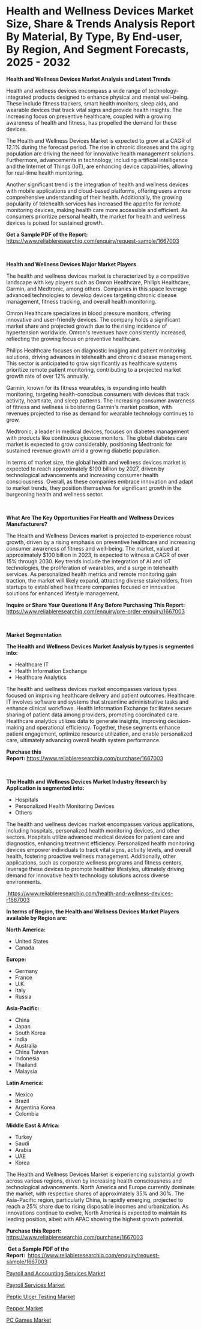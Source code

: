 <p><h1>Health and Wellness Devices Market Size, Share & Trends Analysis Report By Material, By Type, By End-user, By Region, And Segment Forecasts, 2025 - 2032</h1></p><p><strong>Health and Wellness Devices Market Analysis and Latest Trends</strong></p>
<p><p>Health and wellness devices encompass a wide range of technology-integrated products designed to enhance physical and mental well-being. These include fitness trackers, smart health monitors, sleep aids, and wearable devices that track vital signs and provide health insights. The increasing focus on preventive healthcare, coupled with a growing awareness of health and fitness, has propelled the demand for these devices.</p><p>The Health and Wellness Devices Market is expected to grow at a CAGR of 12.1% during the forecast period. The rise in chronic diseases and the aging population are driving the need for innovative health management solutions. Furthermore, advancements in technology, including artificial intelligence and the Internet of Things (IoT), are enhancing device capabilities, allowing for real-time health monitoring. </p><p>Another significant trend is the integration of health and wellness devices with mobile applications and cloud-based platforms, offering users a more comprehensive understanding of their health. Additionally, the growing popularity of telehealth services has increased the appetite for remote monitoring devices, making health care more accessible and efficient. As consumers prioritize personal health, the market for health and wellness devices is poised for sustained growth.</p></p>
<p><strong>Get a Sample PDF of the Report:&nbsp;</strong> <a href="https://www.reliableresearchiq.com/enquiry/request-sample/1667003?utm_campaign=1082&utm_medium=2&utm_source=Github&utm_content=ia&utm_term=06032025&utm_id=health-and-wellness-devices">https://www.reliableresearchiq.com/enquiry/request-sample/1667003</a></p>
<p>&nbsp;</p>
<p><strong>Health and Wellness Devices Major Market Players</strong></p>
<p><p>The health and wellness devices market is characterized by a competitive landscape with key players such as Omron Healthcare, Philips Healthcare, Garmin, and Medtronic, among others. Companies in this space leverage advanced technologies to develop devices targeting chronic disease management, fitness tracking, and overall health monitoring.</p><p>Omron Healthcare specializes in blood pressure monitors, offering innovative and user-friendly devices. The company holds a significant market share and projected growth due to the rising incidence of hypertension worldwide. Omron's revenues have consistently increased, reflecting the growing focus on preventive healthcare.</p><p>Philips Healthcare focuses on diagnostic imaging and patient monitoring solutions, driving advances in telehealth and chronic disease management. This sector is anticipated to grow significantly as healthcare systems prioritize remote patient monitoring, contributing to a projected market growth rate of over 12% annually.</p><p>Garmin, known for its fitness wearables, is expanding into health monitoring, targeting health-conscious consumers with devices that track activity, heart rate, and sleep patterns. The increasing consumer awareness of fitness and wellness is bolstering Garmin's market position, with revenues projected to rise as demand for wearable technology continues to grow.</p><p>Medtronic, a leader in medical devices, focuses on diabetes management with products like continuous glucose monitors. The global diabetes care market is expected to grow considerably, positioning Medtronic for sustained revenue growth amid a growing diabetic population.</p><p>In terms of market size, the global health and wellness devices market is expected to reach approximately $100 billion by 2027, driven by technological advancements and increasing consumer health consciousness. Overall, as these companies embrace innovation and adapt to market trends, they position themselves for significant growth in the burgeoning health and wellness sector.</p></p>
<p>&nbsp;</p>
<p><strong>What Are The Key Opportunities For Health and Wellness Devices Manufacturers?</strong></p>
<p><p>The Health and Wellness Devices market is projected to experience robust growth, driven by a rising emphasis on preventive healthcare and increasing consumer awareness of fitness and well-being. The market, valued at approximately $100 billion in 2023, is expected to witness a CAGR of over 15% through 2030. Key trends include the integration of AI and IoT technologies, the proliferation of wearables, and a surge in telehealth services. As personalized health metrics and remote monitoring gain traction, the market will likely expand, attracting diverse stakeholders, from startups to established healthcare companies focused on innovative solutions for enhanced lifestyle management.</p></p>
<p><strong>Inquire or Share Your Questions If Any Before Purchasing This Report:</strong> <a href="https://www.reliableresearchiq.com/enquiry/pre-order-enquiry/1667003?utm_campaign=1082&utm_medium=2&utm_source=Github&utm_content=ia&utm_term=06032025&utm_id=health-and-wellness-devices">https://www.reliableresearchiq.com/enquiry/pre-order-enquiry/1667003</a></p>
<p>&nbsp;</p>
<p><strong>Market Segmentation</strong></p>
<p><strong>The Health and Wellness Devices Market Analysis by types is segmented into:</strong></p>
<p><ul><li>Healthcare IT</li><li>Health Information Exchange</li><li>Healthcare Analytics</li></ul></p>
<p><p>The health and wellness devices market encompasses various types focused on improving healthcare delivery and patient outcomes. Healthcare IT involves software and systems that streamline administrative tasks and enhance clinical workflows. Health Information Exchange facilitates secure sharing of patient data among providers, promoting coordinated care. Healthcare analytics utilizes data to generate insights, improving decision-making and operational efficiency. Together, these segments enhance patient engagement, optimize resource utilization, and enable personalized care, ultimately advancing overall health system performance.</p></p>
<p><strong>Purchase this Report:&nbsp;</strong><a href="https://www.reliableresearchiq.com/purchase/1667003?utm_campaign=1082&utm_medium=2&utm_source=Github&utm_content=ia&utm_term=06032025&utm_id=health-and-wellness-devices">https://www.reliableresearchiq.com/purchase/1667003</a></p>
<p>&nbsp;</p>
<p><strong>The Health and Wellness Devices Market Industry Research by Application is segmented into:</strong></p>
<p><ul><li>Hospitals</li><li>Personalized Health Monitoring Devices</li><li>Others</li></ul></p>
<p><p>The health and wellness devices market encompasses various applications, including hospitals, personalized health monitoring devices, and other sectors. Hospitals utilize advanced medical devices for patient care and diagnostics, enhancing treatment efficiency. Personalized health monitoring devices empower individuals to track vital signs, activity levels, and overall health, fostering proactive wellness management. Additionally, other applications, such as corporate wellness programs and fitness centers, leverage these devices to promote healthier lifestyles, ultimately driving demand for innovative health technology solutions across diverse environments.</p></p>
<p><a href="https://www.reliableresearchiq.com/health-and-wellness-devices-r1667003?utm_campaign=1082&utm_medium=2&utm_source=Github&utm_content=ia&utm_term=06032025&utm_id=health-and-wellness-devices">&nbsp;https://www.reliableresearchiq.com/health-and-wellness-devices-r1667003</a></p>
<p><strong>In terms of Region, the Health and Wellness Devices Market Players available by Region are:</strong></p>
<p>
    <p> <strong> North America: </strong>
        <ul>
            <li>United States</li>
            <li>Canada</li>
        </ul>
        </p> 
    <p> <strong> Europe: </strong>
        <ul>
            <li>Germany</li>
            <li>France</li>
            <li>U.K.</li>
            <li>Italy</li>
            <li>Russia</li>
        </ul>
        </p> 
    <p> <strong> Asia-Pacific: </strong>
        <ul>
            <li>China</li>
            <li>Japan</li>
            <li>South Korea</li>
            <li>India</li>
            <li>Australia</li>
            <li>China Taiwan</li>
            <li>Indonesia</li>
            <li>Thailand</li>
            <li>Malaysia</li>
        </ul>
        </p> 
    <p> <strong> Latin America: </strong>
        <ul>
            <li>Mexico</li>
            <li>Brazil</li>
            <li>Argentina Korea</li>
            <li>Colombia</li>
        </ul>
        </p> 
    <p> <strong> Middle East & Africa: </strong>
        <ul>
            <li>Turkey</li>
            <li>Saudi</li>
            <li>Arabia</li>
            <li>UAE</li>
            <li>Korea</li>
        </ul>
    </p>
    </p>
<p><p>The Health and Wellness Devices Market is experiencing substantial growth across various regions, driven by increasing health consciousness and technological advancements. North America and Europe currently dominate the market, with respective shares of approximately 35% and 30%. The Asia-Pacific region, particularly China, is rapidly emerging, projected to reach a 25% share due to rising disposable incomes and urbanization. As innovations continue to evolve, North America is expected to maintain its leading position, albeit with APAC showing the highest growth potential.</p></p>
<p><strong>Purchase this Report: </strong><a href="https://www.reliableresearchiq.com/purchase/1667003?utm_campaign=1082&utm_medium=2&utm_source=Github&utm_content=ia&utm_term=06032025&utm_id=health-and-wellness-devices">https://www.reliableresearchiq.com/purchase/1667003</a></p>
<p>&nbsp;<strong>Get a Sample PDF of the Report:&nbsp;&nbsp;</strong><a href="https://www.reliableresearchiq.com/enquiry/request-sample/1667003?utm_campaign=1082&utm_medium=2&utm_source=Github&utm_content=ia&utm_term=06032025&utm_id=health-and-wellness-devices">https://www.reliableresearchiq.com/enquiry/request-sample/1667003</a></p>
<p><strong></strong></p>
<p><p><a href="https://github.com/messonmengen75/Market-Research-Report-List-1/blob/main/payroll-and-accounting-services-market.md?utm_campaign=1082&utm_medium=2&utm_source=Github&utm_content=ia&utm_term=06032025&utm_id=health-and-wellness-devices">Payroll and Accounting Services Market</a></p><p><a href="https://github.com/saimntamiki/Market-Research-Report-List-1/blob/main/payroll-services-market.md?utm_campaign=1082&utm_medium=2&utm_source=Github&utm_content=ia&utm_term=06032025&utm_id=health-and-wellness-devices">Payroll Services Market</a></p><p><a href="https://github.com/gambokaiohjr/Market-Research-Report-List-1/blob/main/peptic-ulcer-testing-market.md?utm_campaign=1082&utm_medium=2&utm_source=Github&utm_content=ia&utm_term=06032025&utm_id=health-and-wellness-devices">Peptic Ulcer Testing Market</a></p><p><a href="https://github.com/skoppmerlib9/Market-Research-Report-List-1/blob/main/pepper-market.md?utm_campaign=1082&utm_medium=2&utm_source=Github&utm_content=ia&utm_term=06032025&utm_id=health-and-wellness-devices">Pepper Market</a></p><p><a href="https://github.com/bocksovers0r/Market-Research-Report-List-1/blob/main/pc-games-market.md?utm_campaign=1082&utm_medium=2&utm_source=Github&utm_content=ia&utm_term=06032025&utm_id=health-and-wellness-devices">PC Games Market</a></p></p>